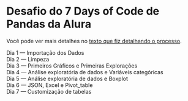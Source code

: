 # Desafio do 7 Days of Code de Pandas da Alura

Você pode ver mais detalhes no <a href="https://medium.com/@conversandoemcodigos/uma-semana-de-desafios-com-a-biblioteca-pandas-7976e774b154">texto que fiz detalhando o processo</a>. 

Dia 1 — Importação dos Dados<br>
Dia 2 — Limpeza<br>
Dia 3 — Primeiros Gráficos e Primeiras Explorações<br>
Dia 4 — Análise exploratória de dados e Variáveis categóricas<br>
Dia 5 — Análise exploratória de dados e Boxplot<br>
Dia 6 — JSON, Excel e Pivot_table<br>
Dia 7 — Customização de tabelas<br>
